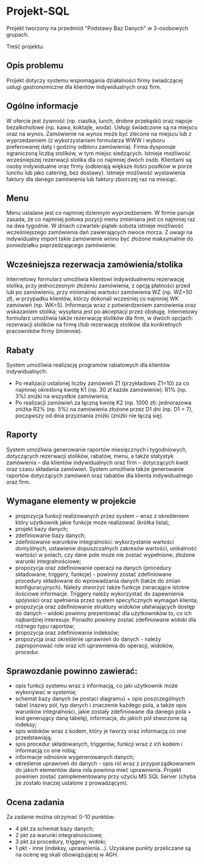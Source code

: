 # Projekt-SQL
Projekt tworzony na przedmiot "Podstawy Baz Danych" w 3-osobowych grupach.

Treść projektu: 

## Opis problemu

Projekt dotyczy systemu wspomagania działalności firmy świadczącej usługi gastronomiczne dla klientów
indywidualnych oraz firm.

## Ogólne informacje

W ofercie jest żywność (np. ciastka, lunch, drobne przekąski) oraz napoje bezalkoholowe (np. kawa, koktajle, woda).
Usługi świadczone są na miejscu oraz na wynos. Zamówienie na wynos może być zlecone na miejscu lub
z wyprzedzeniem (z wykorzystaniem formularza WWW i wyboru preferowanej daty i godziny odbioru zamówienia).
Firma dysponuje ograniczoną liczbą stolików, w tym miejsc siedzących. Istnieje możliwość wcześniejszej rezerwacji
stolika dla co najmniej dwóch osób.
Klientami są osoby indywidualne oraz firmy (odbierają większe ilości posiłków w porze lunchu lub jako catering, bez
dostawy). Istnieje możliwość wystawienia faktury dla danego zamówienia lub faktury zbiorczej raz na miesiąc.

## Menu

Menu ustalane jest co najmniej dziennym wyprzedzeniem. W firmie panuje zasada, że co najmniej połowa pozycji
menu zmieniana jest co najmniej raz na dwa tygodnie.
W dniach czwartek-piątek-sobota istnieje możliwość wcześniejszego zamówienia dań zawierających owoce morza.
Z uwagi na indywidualny import takie zamówienie winno być złożone maksymalnie do poniedziałku
poprzedzającego zamówienie.

## Wcześniejsza rezerwacja zamówienia/stolika

Internetowy formularz umożliwia klientowi indywidualnemu rezerwację stolika, przy jednoczesnym złożeniu
zamówienia, z opcją płatności przed lub po zamówieniu, przy minimalnej wartości zamówienia WZ (np. WZ=50 zł),
w przypadku klientów, którzy dokonali wcześniej co najmniej WK zamówień (np. WK=5). Informacja wraz z
potwierdzeniem zamówienia oraz wskazaniem stolika; wysyłana jest po akceptacji przez obsługę.
Internetowy formularz umożliwia także rezerwację stolików dla firm, w dwóch opcjach: rezerwacji stolików na firmę
i/lub rezerwację stolików dla konkretnych pracowników firmy (imiennie).

## Rabaty

System umożliwia realizację programów rabatowych dla klientów indywidualnych:
- Po realizacji ustalonej liczby zamówień Z1 (przykładowo Z1=10) za co najmniej określoną kwotę K1 (np. 30
zł każde zamówienie): R1% (np. 3%) zniżki na wszystkie zamówienia;
- Po realizacji zamówień za łączną kwotę K2 (np. 1000 zł): jednorazowa zniżka R2% (np. 5%) na zamówienia
złożone przez D1 dni (np. D1 = 7), począwszy od dnia przyznania zniżki (zniżki nie łączą się).

## Raporty

System umożliwia generowanie raportów miesięcznych i tygodniowych, dotyczących rezerwacji stolików, rabatów,
menu, a także statystyk zamówienia – dla klientów indywidualnych oraz firm – dotyczących kwot oraz czasu
składania zamówień.
System umożliwia także generowanie raportów dotyczących zamówień oraz rabatów dla klienta indywidualnego
oraz firm.

## Wymagane elementy w projekcie

- propozycja funkcji realizowanych przez system – wraz z określeniem który użytkownik jakie funkcje może
realizować (krótka lista);
- projekt bazy danych;
- zdefiniowanie bazy danych;
- zdefiniowanie warunków integralności: wykorzystanie wartości domyślnych, ustawienie dopuszczalnych
zakresów wartości, unikalność wartości w polach, czy dane pole może nie zostać wypełnione, złożone warunki
integralnościowe;
- propozycja oraz zdefiniowanie operacji na danych (procedury składowane, triggery, funkcje) - powinny zostać
zdefiniowane procedury składowane do wprowadzania danych (także do zmian konfiguracyjnych). Należy
stworzyć także funkcje zwracające istotne ilościowe informacje. Triggery należy wykorzystać do zapewnienia
spójności oraz spełnienia przez system specyficznych wymagań klienta;
- propozycja oraz zdefiniowanie struktury widoków ułatwiających dostęp do danych – widoki powinny
prezentować dla użytkowników to, co ich najbardziej interesuje. Ponadto powinny zostać zdefiniowane widoki
dla różnego typu raportów;
- propozycja oraz zdefiniowanie indeksów;
- propozycja oraz określenie uprawnień do danych - należy zaproponować role oraz ich uprawnienia do operacji,
widoków, procedur.

## Sprawozdanie powinno zawierać:

- opis funkcji systemu wraz z informacją, co jaki użytkownik może wykonywać w systemie;
- schemat bazy danych (w postaci diagramu) + opis poszczególnych tabel (nazwy pól, typ danych i znaczenie
każdego pola, a także opis warunków integralności, jakie zostały zdefiniowane dla danego pola + kod
generujący daną tabelę), informacja, do jakich pól stworzone są indeksy;
- spis widoków wraz z kodem, który je tworzy oraz informacją co one przedstawiają;
- spis procedur składowanych, triggerów, funkcji wraz z ich kodem i informacją co one robią;
- informacje odnośnie wygenerowanych danych;
- określenie uprawnień do danych - opis ról wraz z przyporządkowaniem do jakich elementów dana rola powinna
mieć uprawnienia.
Projekt powinien zostać zaimplementowany przy użyciu MS SQL Server (chyba że zostało inaczej ustalone
z prowadzącym).

## Ocena zadania

Za zadanie można otrzymać 0-10 punktów:
- 4 pkt za schemat bazy danych;
- 2 pkt za warunki integralnościowe;
- 3 pkt za procedury, triggery, widoki;
- 1 pkt - inne (indeksy, uprawnienia...).
Uzyskane punkty przeliczane są na ocenę wg skali obowiązującej w AGH.
